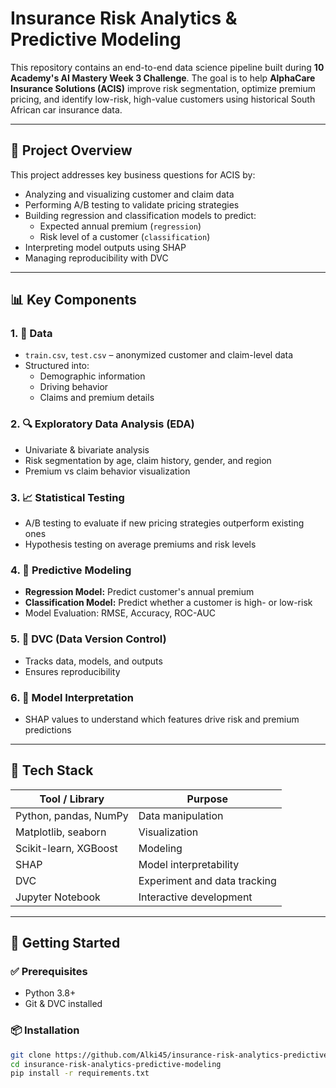 # Insurance Risk Analytics & Predictive Modeling

This repository contains an end-to-end data science pipeline built during **10 Academy's AI Mastery Week 3 Challenge**. The goal is to help **AlphaCare Insurance Solutions (ACIS)** improve risk segmentation, optimize premium pricing, and identify low-risk, high-value customers using historical South African car insurance data.

---

## 📌 Project Overview

This project addresses key business questions for ACIS by:

- Analyzing and visualizing customer and claim data
- Performing A/B testing to validate pricing strategies
- Building regression and classification models to predict:
  - Expected annual premium (`regression`)
  - Risk level of a customer (`classification`)
- Interpreting model outputs using SHAP
- Managing reproducibility with DVC

---

## 📊 Key Components

### 1. 📁 Data
- `train.csv`, `test.csv` – anonymized customer and claim-level data
- Structured into:
  - Demographic information
  - Driving behavior
  - Claims and premium details

### 2. 🔍 Exploratory Data Analysis (EDA)
- Univariate & bivariate analysis
- Risk segmentation by age, claim history, gender, and region
- Premium vs claim behavior visualization

### 3. 📈 Statistical Testing
- A/B testing to evaluate if new pricing strategies outperform existing ones
- Hypothesis testing on average premiums and risk levels

### 4. 🧠 Predictive Modeling
- **Regression Model:** Predict customer's annual premium
- **Classification Model:** Predict whether a customer is high- or low-risk
- Model Evaluation: RMSE, Accuracy, ROC-AUC

### 5. 🔁 DVC (Data Version Control)
- Tracks data, models, and outputs
- Ensures reproducibility

### 6. 🧠 Model Interpretation
- SHAP values to understand which features drive risk and premium predictions

---

## 🧪 Tech Stack

| Tool / Library         | Purpose                          |
|------------------------|----------------------------------|
| Python, pandas, NumPy  | Data manipulation                |
| Matplotlib, seaborn    | Visualization                    |
| Scikit-learn, XGBoost  | Modeling                         |
| SHAP                   | Model interpretability           |
| DVC                    | Experiment and data tracking     |
| Jupyter Notebook       | Interactive development          |

---

## 🏁 Getting Started

### ✅ Prerequisites
- Python 3.8+
- Git & DVC installed

### 📦 Installation
```bash
git clone https://github.com/Alki45/insurance-risk-analytics-predictive-modeling.git
cd insurance-risk-analytics-predictive-modeling
pip install -r requirements.txt
